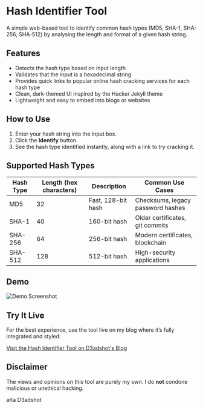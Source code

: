 # Hash Identifier Tool

A simple web-based tool to identify common hash types (MD5, SHA-1, SHA-256, SHA-512) by analysing the length and format of a given hash string.

## Features

- Detects the hash type based on input length
- Validates that the input is a hexadecimal string
- Provides quick links to popular online hash cracking services for each hash type
- Clean, dark-themed UI inspired by the Hacker Jekyll theme
- Lightweight and easy to embed into blogs or websites

## How to Use

1. Enter your hash string into the input box.
2. Click the **Identify** button.
3. See the hash type identified instantly, along with a link to try cracking it.

## Supported Hash Types

| Hash Type | Length (hex characters) | Description                         | Common Use Cases                   |
|-----------|-------------------------|-----------------------------------|----------------------------------|
| MD5       | 32                      | Fast, 128-bit hash                 | Checksums, legacy password hashes|
| SHA-1     | 40                      | 160-bit hash                      | Older certificates, git commits  |
| SHA-256   | 64                      | 256-bit hash                     | Modern certificates, blockchain  |
| SHA-512   | 128                     | 512-bit hash                     | High-security applications       |

## Demo

![Demo Screenshot](https://github.com/user-attachments/assets/2ba00e2e-6468-4c3a-a093-74ca3d0670ef)

## Try It Live

For the best experience, use the tool live on my blog where it’s fully integrated and styled:

[Visit the Hash Identifier Tool on D3adshot's Blog](https://yourblogdomain.com/tools/hash-identifier/)

## Disclaimer

The views and opinions on this tool are purely my own. I do **not** condone malicious or unethical hacking.

aKa D3adshot

